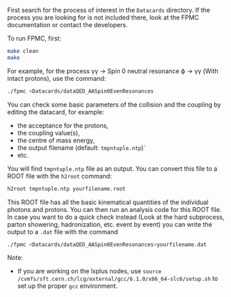 First search for the process of interest in the `Datacards` directory.
If the process you are looking for is not included there, look at the FPMC documentation or contact the developers.

To run FPMC, first:
```sh
make clean
make
```

For example, for the process &gamma;&gamma; &rarr; Spin 0 neutral resonance &varphi; &rarr; &gamma;&gamma; (With intact protons), use the command:
```sh
./fpmc <Datacards/dataQED_AASpin0EvenResonances
```

You can check some basic parameters of the collision and the coupling by editing the datacard, for example:

- the acceptance for the protons,
- the coupling value(s),
- the centre of mass energy,
- the output filename (default: `tmpntuple.ntp`)`
- etc.

You will find `tmpntuple.ntp` file as an output.
You can convert this file to a ROOT file with the `h2root` command:
```sh
h2root tmpntuple.ntp yourfilename.root
```
This ROOT file has all the basic kinematical quantities of the individual photons and protons.
You can then run an analysis code for this ROOT file.
In case you want to do a quick check instead (Look at the hard subprocess, parton showering, hadronization, etc. event by event) you can write the output to a `.dat` file with the command
```sh
./fpmc <Datacards/dataQED_AASpin0EvenResonances>yourfilename.dat
```

Note:

* If you are working on the lxplus nodes, use `source /cvmfs/sft.cern.ch/lcg/external/gcc/6.1.0/x86_64-slc6/setup.sh` to set up the proper `gcc` environment.

